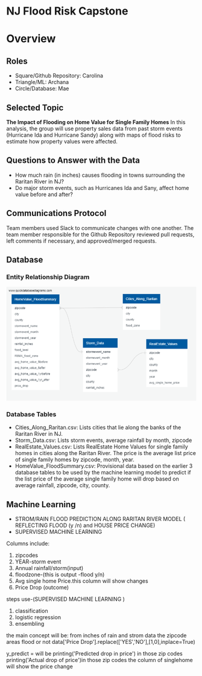 # NJ Flood Risk Capstone

# Overview

## Roles
*	Square/Github Repository: Carolina
*	Triangle/ML: Archana
*	Circle/Database: Mae 

## Selected Topic
**The Impact of Flooding on Home Value for Single Family Homes**
In this analysis, the group will use property sales data from past storm events (Hurricane Ida and Hurricane Sandy) along with maps of flood risks to estimate how property values were affected.

## Questions to Answer with the Data
*   How much rain (in inches) causes flooding in towns surrounding the Raritan River in NJ? 
*   Do major storm events, such as Hurricanes Ida and Sany, affect home value before and after?

## Communications Protocol 
Team members used Slack to communicate changes with one another. The team member responsible for the Github Repository reviewed pull requests, left comments if necessary, and approved/merged requests. 

## Database

### Entity Relationship Diagram

![Resources/ERD_NJ_Flood_Risk.png](https://github.com/c-ramos/NJ_Flood_Risk_Capstone/blob/main/Resources/ERD_NJ_Flood_Risk.png)

### Database Tables
*  Cities_Along_Raritan.csv:   Lists cities that lie along the banks of the Raritan River in NJ.
*  Storm_Data.csv:	Lists storm events, average rainfall by month, zipcode
*  RealEstate_Values.csv:   Lists RealEstate Home Values for single family homes in cities along the Raritan River.
							The price is the average list price of single family homes by zipcode, month, year. 
*  HomeValue_FloodSummary.csv:  Provisional data based on the earlier 3 database tables to be used by the machine
								learning model to predict if the list price of the average single family home will
								drop based on average rainfall, zipcode, city, county.

## Machine Learning
- STROM/RAIN FLOOD PREDICTION ALONG RARITAN RIVER MODEL ( REFLECTING FLOOD (y /n) and HOUSE PRICE CHANGE)
- SUPERVISED MACHINE LEARNING

Columns include:
1.	zipcodes
2.	YEAR-storm event
3.	Annual rainfall/storm(input)
4.	floodzone-(this is output -flood y/n)
5.	Avg single home Price.this column will show changes
6.	Price Drop (outcome) 


steps use-(SUPERVISED  MACHINE LEARNING ) 
1.	classification
2.	logistic regression
3. 	ensembling

the main concept will be: from inches of rain and strom data the zipcode areas flood or not 
data['Price Drop'].replace(['YES','NO'],[1,0],inplace=True)

y_predict = will be 
printing('Predicted drop in price') in those zip codes
printing('Actual drop of price')in those zip codes
the column of singlehome will show the price change
